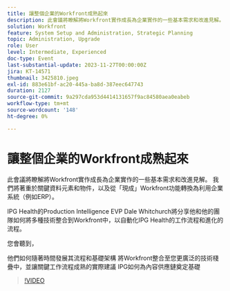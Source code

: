 ```yaml
---
title: 讓整個企業的Workfront成熟起來
description: 此會議將瞭解將Workfront實作成長為企業實作的一些基本需求和改進見解。
solution: Workfront
feature: System Setup and Administration, Strategic Planning
topic: Administration, Upgrade
role: User
level: Intermediate, Experienced
doc-type: Event
last-substantial-update: 2023-11-27T00:00:00Z
jira: KT-14571
thumbnail: 3425810.jpeg
exl-id: 883e61bf-ac20-445a-ba8d-387eec647743
duration: 2127
source-git-commit: 9a297cda953d4414131657f9ac84580aea0eabeb
workflow-type: tm+mt
source-wordcount: '148'
ht-degree: 0%

---
```


# 讓整個企業的Workfront成熟起來

此會議將瞭解將Workfront實作成長為企業實作的一些基本需求和改進見解。 我們將著重於關鍵資料元素和物件，以及從「現成」Workfront功能轉換為利用企業系統（例如ERP）。

IPG Health的Production Intelligence EVP Dale Whitchurch將分享他和他的團隊如何將多種技術整合到Workfront中，以自動化IPG Health的工作流程和進化的流程。

您會聽到，

他們如何隨著時間發展其流程和基礎架構
將Workfront整合至您更廣泛的技術棧疊中，並讓關鍵工作流程成熟的實際建議
IPG如何為內容供應鏈奠定基礎

>[!VIDEO](https://video.tv.adobe.com/v/3425810/?learn=on)
